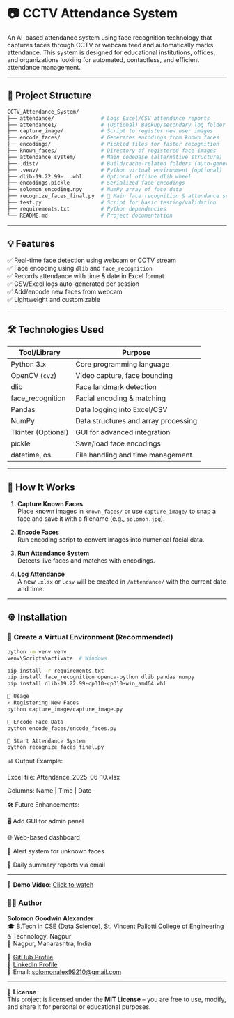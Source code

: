 # 📷 CCTV Attendance System

An AI-based attendance system using face recognition technology that captures faces through CCTV or webcam feed and automatically marks attendance. This system is designed for educational institutions, offices, and organizations looking for automated, contactless, and efficient attendance management.

---

## 📁 Project Structure

```bash
CCTV_Attendance_System/
├── attendance/               # Logs Excel/CSV attendance reports
├── attendance1/              # (Optional) Backup/secondary log folder
├── capture_image/            # Script to register new user images
├── encode_faces/             # Generates encodings from known faces
├── encodings/                # Pickled files for faster recognition
├── known_faces/              # Directory of registered face images
├── attendance_system/        # Main codebase (alternative structure)
├── .dist/                    # Build/cache-related folders (auto-generated)
├── .venv/                    # Python virtual environment (optional)
├── dlib-19.22.99-...whl      # Optional offline dlib wheel
├── encodings.pickle          # Serialized face encodings
├── solomon_encoding.npy      # NumPy array of face data
├── recognize_faces_final.py  # 🔴 Main face recognition & attendance script
├── test.py                   # Script for basic testing/validation
├── requirements.txt          # Python dependencies
└── README.md                 # Project documentation
```
---

## 💡 Features

✅ Real-time face detection using webcam or CCTV stream  
✅ Face encoding using `dlib` and `face_recognition`  
✅ Records attendance with time & date in Excel format  
✅ CSV/Excel logs auto-generated per session  
✅ Add/encode new faces from webcam  
✅ Lightweight and customizable

---

## 🛠️ Technologies Used

| Tool/Library         | Purpose                                      |
|----------------------|----------------------------------------------|
| Python 3.x           | Core programming language                    |
| OpenCV (`cv2`)       | Video capture, face bounding                |
| dlib                 | Face landmark detection                     |
| face_recognition     | Facial encoding & matching                   |
| Pandas               | Data logging into Excel/CSV                  |
| NumPy                | Data structures and array processing         |
| Tkinter (Optional)   | GUI for advanced integration                 |
| pickle               | Save/load face encodings                     |
| datetime, os         | File handling and time management            |

---

## 🔄 How It Works

1. **Capture Known Faces**  
   Place known images in `known_faces/` or use `capture_image/` to snap a face and save it with a filename (e.g., `solomon.jpg`).

2. **Encode Faces**  
   Run encoding script to convert images into numerical facial data.

3. **Run Attendance System**  
Detects live faces and matches with encodings.


4. **Log Attendance**  
A new `.xlsx` or `.csv` will be created in `/attendance/` with the current date and time.

---

## ⚙️ Installation

### 🐍 Create a Virtual Environment (Recommended)
```bash
python -m venv venv
venv\Scripts\activate  # Windows

pip install -r requirements.txt
pip install face_recognition opencv-python dlib pandas numpy
pip install dlib‑19.22.99‑cp310‑cp310‑win_amd64.whl

🚀 Usage
✍️ Registering New Faces
python capture_image/capture_image.py

🧠 Encode Face Data
python encode_faces/encode_faces.py

🎥 Start Attendance System
python recognize_faces_final.py
```
📊 Output Example:

Excel file: Attendance_2025-06-10.xlsx

Columns: Name | Time | Date

🛠️ Future Enhancements:

🖥️ Add GUI for admin panel

🌐 Web-based dashboard

🔔 Alert system for unknown faces

🧾 Daily summary reports via email


---

🎥 **Demo Video**: [Click to watch](https://github.com/Solomon-Alexander1/CCTV_Attendance_System/blob/master/Final%20CCTV%20Attendance.mkv)


### 🙋‍♂️ Author

**Solomon Goodwin Alexander**  
🎓 B.Tech in CSE (Data Science), St. Vincent Pallotti College of Engineering & Technology, Nagpur  
📍 Nagpur, Maharashtra, India  

🔗 [GitHub Profile](https://github.com/Solomon-Alexander1)  
🔗 [LinkedIn Profile](https://www.linkedin.com/in/solomon-alexander-184733170/)  
📧 Email: solomonalex99210@gmail.com  

---

📜 **License**  
This project is licensed under the **MIT License** – you are free to use, modify, and share it for personal or educational purposes.  

